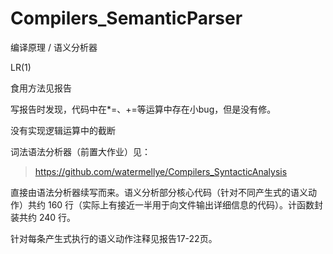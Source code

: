 # Compilers_SemanticParser
编译原理 / 语义分析器

LR(1)

食用方法见报告

写报告时发现，代码中在*=、+=等运算中存在小bug，但是没有修。

没有实现逻辑运算中的截断

词法语法分析器（前置大作业）见：
>https://github.com/watermellye/Compilers_SyntacticAnalysis

直接由语法分析器续写而来。语义分析部分核心代码（针对不同产生式的语义动作）共约 160 行（实际上有接近一半用于向文件输出详细信息的代码）。计函数封装共约 240 行。

针对每条产生式执行的语义动作注释见报告17-22页。


